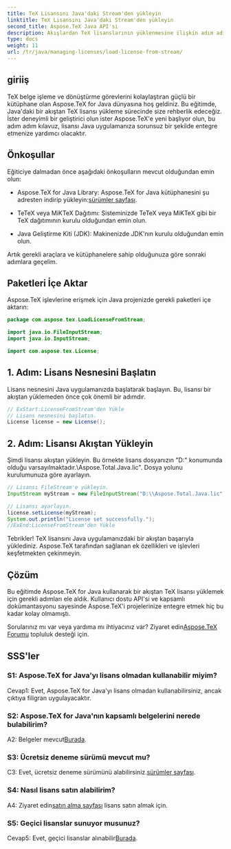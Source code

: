 ```yaml
---
title: TeX Lisansını Java'daki Stream'den yükleyin
linktitle: TeX Lisansını Java'daki Stream'den yükleyin
second_title: Aspose.TeX Java API'si
description: Akışlardan TeX lisanslarının yüklenmesine ilişkin adım adım kılavuzumuzla Aspose.TeX for Java'nın gücünü keşfedin. TeX belge işlemlerini Java uygulamalarınıza sorunsuz bir şekilde entegre edin.
type: docs
weight: 11
url: /tr/java/managing-licenses/load-license-from-stream/
---
```

## giriiş

TeX belge işleme ve dönüştürme görevlerini kolaylaştıran güçlü bir kütüphane olan Aspose.TeX for Java dünyasına hoş geldiniz. Bu eğitimde, Java'daki bir akıştan TeX lisansı yükleme sürecinde size rehberlik edeceğiz. İster deneyimli bir geliştirici olun ister Aspose.TeX'e yeni başlıyor olun, bu adım adım kılavuz, lisansı Java uygulamanıza sorunsuz bir şekilde entegre etmenize yardımcı olacaktır.

## Önkoşullar

Eğiticiye dalmadan önce aşağıdaki önkoşulların mevcut olduğundan emin olun:

- Aspose.TeX for Java Library: Aspose.TeX for Java kütüphanesini şu adresten indirip yükleyin:[sürümler sayfası](https://releases.aspose.com/tex/java/).

- TeTeX veya MiKTeX Dağıtımı: Sisteminizde TeTeX veya MiKTeX gibi bir TeX dağıtımının kurulu olduğundan emin olun.

- Java Geliştirme Kiti (JDK): Makinenizde JDK'nın kurulu olduğundan emin olun.

Artık gerekli araçlara ve kütüphanelere sahip olduğunuza göre sonraki adımlara geçelim.

## Paketleri İçe Aktar

Aspose.TeX işlevlerine erişmek için Java projenizde gerekli paketleri içe aktarın:

```java
package com.aspose.tex.LoadLicenseFromStream;

import java.io.FileInputStream;
import java.io.InputStream;

import com.aspose.tex.License;
```

## 1. Adım: Lisans Nesnesini Başlatın

Lisans nesnesini Java uygulamanızda başlatarak başlayın. Bu, lisansı bir akıştan yüklemeden önce çok önemli bir adımdır.

```java
// ExStart:LicenseFromStream'den Yükle
// Lisans nesnesini başlatın.
License license = new License();
```

## 2. Adım: Lisansı Akıştan Yükleyin

Şimdi lisansı akıştan yükleyin. Bu örnekte lisans dosyanızın "D:" konumunda olduğu varsayılmaktadır.\\Aspose.Total.Java.lic". Dosya yolunu kurulumunuza göre ayarlayın.

```java
// Lisansı FileStream'e yükleyin.
InputStream myStream = new FileInputStream("D:\\Aspose.Total.Java.lic");

// Lisansı ayarlayın.
license.setLicense(myStream);
System.out.println("License set successfully.");
//ExEnd:LicenseFromStream'den Yükle
```

Tebrikler! TeX lisansını Java uygulamanızdaki bir akıştan başarıyla yüklediniz. Aspose.TeX tarafından sağlanan ek özellikleri ve işlevleri keşfetmekten çekinmeyin.

## Çözüm

Bu eğitimde Aspose.TeX for Java kullanarak bir akıştan TeX lisansı yüklemek için gerekli adımları ele aldık. Kullanıcı dostu API'si ve kapsamlı dokümantasyonu sayesinde Aspose.TeX'i projelerinize entegre etmek hiç bu kadar kolay olmamıştı.

 Sorularınız mı var veya yardıma mı ihtiyacınız var? Ziyaret edin[Aspose.TeX Forumu](https://forum.aspose.com/c/tex/47) topluluk desteği için.

## SSS'ler

### S1: Aspose.TeX for Java'yı lisans olmadan kullanabilir miyim?

Cevap1: Evet, Aspose.TeX for Java'yı lisans olmadan kullanabilirsiniz, ancak çıktıya filigran uygulayacaktır.

### S2: Aspose.TeX for Java'nın kapsamlı belgelerini nerede bulabilirim?

 A2: Belgeler mevcut[Burada](https://reference.aspose.com/tex/java/).

### S3: Ücretsiz deneme sürümü mevcut mu?

 C3: Evet, ücretsiz deneme sürümünü alabilirsiniz.[sürümler sayfası](https://releases.aspose.com/).

### S4: Nasıl lisans satın alabilirim?

 A4: Ziyaret edin[satın alma sayfası](https://purchase.aspose.com/buy) lisans satın almak için.

### S5: Geçici lisanslar sunuyor musunuz?

 Cevap5: Evet, geçici lisanslar alınabilir[Burada](https://purchase.aspose.com/temporary-license/).
